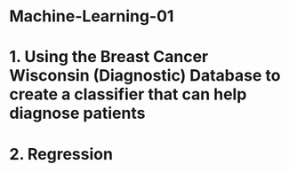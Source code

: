 # Machine-Learning-01
# 1. Using the Breast Cancer Wisconsin (Diagnostic) Database to create a classifier that can help diagnose patients
# 2. Regression
